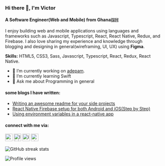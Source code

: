 ### Hi there 👋, I'm Victor

#### A Software Engineer(Web and Mobile) from Ghana🇬🇭

I enjoy building web and mobile applications using languages and frameworks such as Javascript, Typescript, React, React Native, Redux, and Firebase. I also love sharing my experience and knowledge through blogging and designing in general(wireframing, UI, UX) using **Figma**.

**Skills:** HTML5, CSS3, Sass, Javascript, Typescript, React, Redux, React Native.

- 🔭 I’m currently working on [adepam](https://adepam.app).
- 🌱 I’m currently learning Swift
- 💬 Ask me about Programming in general

#### some blogs I have written:

<ul>
  <li>
    <a href="https://victorbruce82.medium.com/writing-an-awesome-readme-for-your-side-projects-fabd20f96db0">Writing an awesome readme for your side projects</a>
  </li>
  <li>
    <a href="https://victorbruce82.medium.com/react-native-firebase-setup-for-both-android-and-ios-step-by-step-2847c468976f">React Native Firebase setup for both Android and iOS(Step by Step)</a>
  </li>
  <li>
    <a href="https://levelup.gitconnected.com/using-environment-variables-in-a-react-native-app-f2dd005d2457">Using environment variables in a react-native app</a>
  </li>
</ul>

#### connect with me via:

[<img src='https://cdn.jsdelivr.net/npm/simple-icons@3.0.1/icons/icloud.svg' alt='website' height='24'>](https://victorbruce.tech)
[<img src='https://cdn.jsdelivr.net/npm/simple-icons@3.0.1/icons/linkedin.svg' alt='linkedin' height='24'>](https://www.linkedin.com/in/victor-bruce/) [<img src='https://cdn.jsdelivr.net/npm/simple-icons@3.0.1/icons/instagram.svg' alt='instagram' height='24'>](https://www.instagram.com/victorbruce_/) [<img src='https://cdn.jsdelivr.net/npm/simple-icons@3.0.1/icons/stackoverflow.svg' alt='stackoverflow' height='24'>](https://stackoverflow.com/users/users/9618653/victor-bruce)

<!-- ![GitHub stats](https://github-readme-stats.vercel.app/api?username=victorbruce&show_icons=true)   -->

![GitHub streak stats](https://github-readme-streak-stats.herokuapp.com/?user=victorbruce)

![Profile views](https://gpvc.arturio.dev/victorbruce)
